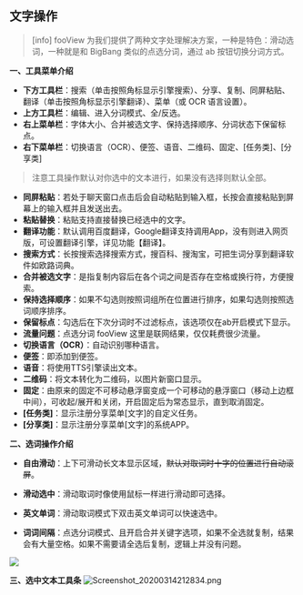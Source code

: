 ## 文字操作
>[info] fooView 为我们提供了两种文字处理解决方案，一种是特色：滑动选词，一种就是和 BigBang 类似的点选分词，通过 ab 按钮切换分词方式。

**一、工具菜单介绍**
* **下方工具栏**：搜索（单击按照角标显示引擎搜索）、分享、复制、同屏粘贴、翻译（单击按照角标显示引擎翻译）、菜单（或 OCR 语言设置）。
* **上方工具栏**：编辑、进入分词模式、全/反选。
* **右上菜单栏**：字体大小、合并被选文字、保持选择顺序、分词状态下保留标点。
* **右下菜单栏**：切换语言（OCR）、便签、语音、二维码、固定、[任务类]、[分享类]
> 注意工具操作默认对你选中的文本进行，如果没有选择则默认全部。

* **同屏粘贴**：若处于聊天窗口点击后会自动粘贴到输入框，长按会直接粘贴到屏幕上的输入框并且发送出去。
* **粘贴替换**：粘贴支持直接替换已经选中的文字。
* **翻译功能**：默认调用百度翻译，Google翻译支持调用App，没有则进入网页版，可设置翻译引擎，详见功能【翻译】。
* **搜索方式**：长按搜索选择搜索方式，搜百科、搜淘宝，可把生词分享到翻译软件如欧路词典。
* **合并被选文字**：是指复制内容后在各个词之间是否存在空格或换行符，方便搜索。
* **保持选择顺序**：如果不勾选则按照词组所在位置进行排序，如果勾选则按照选词顺序排序。
* **保留标点**：勾选后在下次分词时不过滤标点，该选项仅在ab开启模式下显示。
* **流量问题**：点选分词 fooView 这里是联网结果，仅仅耗费很少流量。
* **切换语言（OCR）**：自动识别哪种语言。
* **便签**：即添加到便签。
* **语音**：将使用TTS引擎读出文本。
* **二维码**：将文本转化为二维码，以图片新窗口显示。
* **固定**：由原来的固定不可移动悬浮窗变成一个可移动的悬浮窗口（移动上边框中间），可收起/展开和关闭，开启固定后为常态显示，直到取消固定。
* **[任务类]**：显示注册分享菜单[文字]的自定义任务。
* **[分享类]**：显示注册分享菜单[文字]的系统APP。



**二、选词操作介绍**

* **自由滑动**：上下可滑动长文本显示区域，~~默认对取词时十字的位置进行自动滚屏~~。
* **滑动选中**：滑动取词时像使用鼠标一样进行滑动即可选择。
* **英文单词**：滑动取词模式下双击英文单词可以快速选中。

* **词词间隔**：点选分词模式、且开启合并关键字选项，如果不全选就复制，结果会有大量空格。如果不需要请全选后复制，逻辑上并没有问题。

![](http://ww1.sinaimg.cn/large/6b1dd0a7ly1fzr8y1p0gij20u01hck2d.jpg)

**三、选中文本工具条**
![Screenshot_20200314212834.png](http://ww1.sinaimg.cn/large/6b1dd0a7ly1gcts75y6pmj20u00b2my9.jpg)